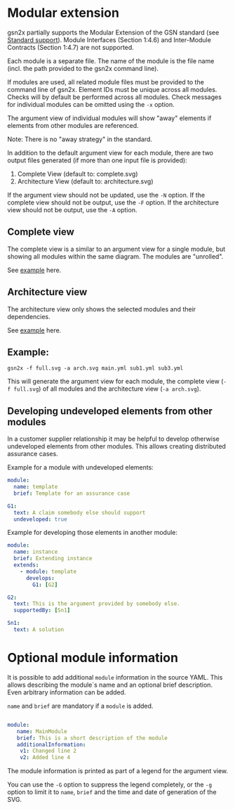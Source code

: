 

# Modular extension

gsn2x partially supports the Modular Extension of the GSN standard (see [Standard support](#standard-support)).
Module Interfaces (Section 1:4.6) and Inter-Module Contracts (Section 1:4.7) are not supported.

Each module is a separate file. The name of the module is the file name (incl. the path provided to the gsn2x command line).

If modules are used, all related module files must be provided to the command line of gsn2x.
Element IDs must be unique across all modules. Checks will by default be performed across all modules.
Check messages for individual modules can be omitted using the `-x` option.

The argument view of individual modules will show "away" elements if elements from other modules are referenced.

Note: There is no "away strategy" in the standard.

In addition to the default argument view for each module, there are two output files generated (if more than one input file is provided):
1) Complete View (default to: complete.svg)
2) Architecture View (default to: architecture.svg)

If the argument view should not be updated, use the `-N` option.
If the complete view should not be output, use the `-F` option.
If the architecture view should not be output, use the `-A` option.

## Complete view

The complete view is a similar to an argument view for a single module, 
but showing all modules within the same diagram. The modules are "unrolled". 
<!-- Modules can be masked i.e., unrolling is prevented, 
by additionally adding those modules with the `-m` option. -->

See [example](examples/modular/complete.svg) here.

## Architecture view

The architecture view only shows the selected modules and their dependencies.

See [example](examples/modular/architecture.svg) here.

## Example:
    
    gsn2x -f full.svg -a arch.svg main.yml sub1.yml sub3.yml

This will generate the argument view for each module, the complete view (`-f full.svg`) of all modules and the architecture view (`-a arch.svg`). <!-- In the complete view, the elements of the `sub1` module will be represented by a module. -->

## Developing undeveloped elements from other modules

In a customer supplier relationship it may be helpful to develop otherwise undeveloped elements from other modules.
This allows creating distributed assurance cases.

Example for a module with undeveloped elements:

```yaml
module:
  name: template 
  brief: Template for an assurance case

G1:
  text: A claim somebody else should support
  undeveloped: true
```

Example for developing those elements in another module:

```yaml
module:
  name: instance
  brief: Extending instance
  extends: 
    - module: template
      develops:
        G1: [G2]

G2:
  text: This is the argument provided by somebody else.
  supportedBy: [Sn1]

Sn1:
  text: A solution
```


# Optional module information

It is possible to add additional `module` information in the source YAML.
This allows describing the module`s name and an optional brief description.
Even arbitrary information can be added. 

`name` and `brief` are mandatory if a `module` is added.

```yaml

module: 
   name: MainModule
   brief: This is a short description of the module
   additionalInformation: 
    v1: Changed line 2
    v2: Added line 4

```

The module information is printed as part of a legend for the argument view.

You can use the `-G` option to suppress the legend completely, 
or the `-g` option to limit it to `name`, `brief` and the time and date of generation of the SVG.
